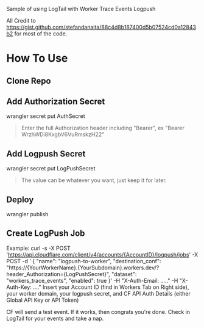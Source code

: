 Sample of using LogTail with Worker Trace Events Logpush

All Credit to https://gist.github.com/stefandanaita/88c4d8b187400d5b07524cd0a12843b2 for most of the code.

# How To Use

## Clone Repo


## Add Authorization Secret
 wrangler secret put AuthSecret
 > Enter the full Authorization header including "Bearer", ex "Bearer WrzhWDi8KxgbV6VuRmskzH22"

 ## Add Logpush Secret
 wrangler secret put LogPushSecret
 > The value can be whatever you want, just keep it for later.

## Deploy
wrangler publish

## Create LogPush Job
Example:
curl -s -X POST 'https://api.cloudflare.com/client/v4/accounts/{AccountID}/logpush/jobs' -X POST -d '
{
  "name": "logpush-to-worker",
  "destination_conf": "https://{YourWorkerName}.{YourSubdomain}.workers.dev/?header_Authorization={LogPushSecret}",
  "dataset": "workers_trace_events",
  "enabled": true
}' -H "X-Auth-Email: ....." -H "X-Auth-Key: ...."
Insert your Account ID (find in Workers Tab on Right side), your worker domain, your logpush secret, and CF API Auth Details (either Global API Key or API Token)

CF will send a test event. If it works, then congrats you're done. Check in LogTail for your events and take a nap.